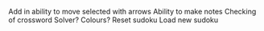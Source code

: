 Add in ability to move selected with arrows
Ability to make notes
Checking of crossword
Solver?
Colours?
Reset sudoku
Load new sudoku
